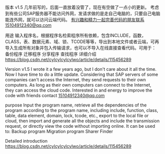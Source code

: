 版本 v1.5
几年前写的，后面一直放着没管了，现在有空做了一点小的更新。
考虑到有些公司SAP服务器不能访问外网，发请求做的是走自己电脑的，只要自己电脑能连外网，就可以访问云端代码。
有兴趣和精力一起完善代码的朋友联系15104912340@qq.com
 
用途
输入程序名，根据程序名检索程序所有依赖，包含INCLUDE，函数，CLASS，表、数据元素、域、锁、TCODE等等，导出到本地文件或者云端，可再导入生成所有对象并包入传输请求，也可以不导入在线直接查看代码。可用于：
备份程序
迁移程序
分享程序
查找程序
详细介绍
https://blog.csdn.net/cylcylcylcylwo/article/details/115456289

Version v1.5
I wrote it a few years ago, but I don't care about it all the time. Now I have time to do a little update.
Considering that SAP servers of some companies can't access the Internet, they send requests to their own computers. As long as their own computers can connect to the Internet, they can access the cloud code.
Interested in and energy to improve the code with friends contact 15104912340@qq.com

purpose
Input the program name, retrieve all the dependencies of the program according to the program name, including include, function, class, table, data element, domain, lock, tcode, etc., export to the local file or cloud, then import and generate all the objects and include the transmission request, or directly view the code without importing online. It can be used to:
Backup program
Migration program
Sharer
Finder

Detailed introduction
https://blog.csdn.net/cylcylcylcylwo/article/details/115456289
